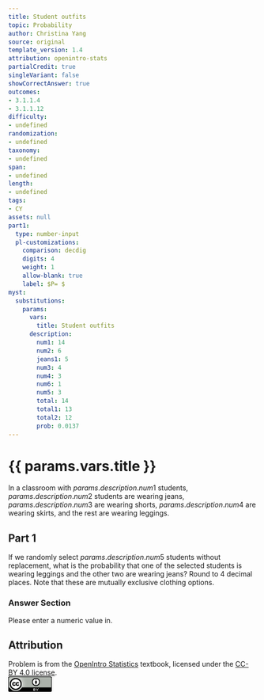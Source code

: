 ```yaml
---
title: Student outfits
topic: Probability
author: Christina Yang
source: original
template_version: 1.4
attribution: openintro-stats
partialCredit: true
singleVariant: false
showCorrectAnswer: true
outcomes:
- 3.1.1.4
- 3.1.1.12
difficulty:
- undefined
randomization:
- undefined
taxonomy:
- undefined
span:
- undefined
length:
- undefined
tags:
- CY
assets: null
part1:
  type: number-input
  pl-customizations:
    comparison: decdig
    digits: 4
    weight: 1
    allow-blank: true
    label: $P= $
myst:
  substitutions:
    params:
      vars:
        title: Student outfits
      description:
        num1: 14
        num2: 6
        jeans1: 5
        num3: 4
        num4: 3
        num6: 1
        num5: 3
        total: 14
        total1: 13
        total2: 12
        prob: 0.0137
---
```

# {{ params.vars.title }}
In a classroom with ${{ params.description.num1 }}$ students, ${{ params.description.num2 }}$ students are wearing jeans, ${{ params.description.num3 }}$ are wearing shorts, ${{ params.description.num4 }}$ are wearing skirts, and the rest are wearing leggings.

## Part 1

If we randomly select ${{ params.description.num5 }}$ students without replacement, what is the probability that one of the selected students is wearing leggings and the other two are wearing jeans? Round to 4 decimal places. Note that these are mutually exclusive clothing options.

### Answer Section

Please enter a numeric value in.

## Attribution

Problem is from the [OpenIntro Statistics](https://openintro.org/book/os/) textbook, licensed under the [CC-BY 4.0 license](https://creativecommons.org/licenses/by/4.0/).<br>![Image representing the Creative Commons 4.0 BY license.](https://raw.githubusercontent.com/firasm/bits/master/by.png)